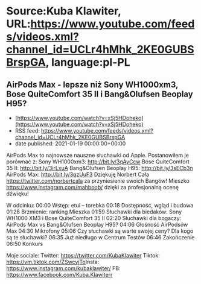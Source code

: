 # Source:Kuba Klawiter, URL:https://www.youtube.com/feeds/videos.xml?channel_id=UCLr4hMhk_2KE0GUBSBrspGA, language:pl-PL

## AirPods Max - lepsze niż Sony WH1000xm3, Bose QuiteComfort 35 II i Bang&Olufsen Beoplay H95?
 - [https://www.youtube.com/watch?v=xSj5HDoheko](https://www.youtube.com/watch?v=xSj5HDoheko)
 - RSS feed: https://www.youtube.com/feeds/videos.xml?channel_id=UCLr4hMhk_2KE0GUBSBrspGA
 - date published: 2021-01-19 00:00:00+00:00

AirPods Max to najnowsze nauszne słuchawki od Apple. Postanowiłem je porównać z:
Sony WH1000xm3: http://bit.ly/3qAyCcw
Bose QuiteComfort 35 II: http://bit.ly/3irLxuA
Bang&Olufsen Beoplay H95: http://bit.ly/3sECb3n
AirPods Max: http://bit.ly/3qzUuF3
Dziękuję Norbert Cała https://twitter.com/norbertcala za przyniesienie swoich Bangów!
Mieszko https://www.instagram.com/mahboob/ dzięki za profesjonalną ocenę dźwięku!

W odcinku:
00:00 Wstęp: etui – torebka
00:18 Dostępność, wgląd i budowa
01:28 Brzmienie: ranking Mieszka
01:59 Słuchawki dla biedaków: Sony WH1000 XM3 i Bose QuiteComfort 35 II
02:20 Słuchawki dla bogaczy: AirPods Max vs Bang&Olufsen Beoplay H95?
04:06 Głośność AirPodsów Max
04:30 Mikrofony
05:06 Czy słuchawki są warte swojej ceny? Dla kogo są te słuchawki?
06:35 Już niedługo w Centrum Testów
06:46 Zakończenie
06:50 Konkurs

Moje sociale: 
Twitter: https://twitter.com/KubaKlawiter
Tiktok: https://vm.tiktok.com/ZSwcvjTo​
Insta: https://www.instagram.com/kubaklawiter/
FB: https://www.facebook.com/Kuba.Klawiterr

